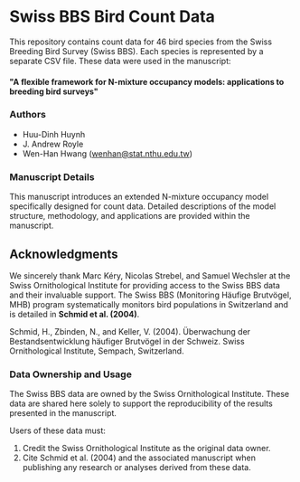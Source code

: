 # Swiss BBS Bird Count Data

This repository contains count data for 46 bird species from the Swiss Breeding Bird Survey (Swiss BBS). Each species is represented by a separate CSV file. These data were used in the manuscript:

#### "A flexible framework for N-mixture occupancy models: applications to breeding bird surveys"

### Authors
+ Huu-Dinh Huynh
+ J. Andrew Royle
+ Wen-Han Hwang (wenhan@stat.nthu.edu.tw)

### Manuscript Details
This manuscript introduces an extended N-mixture occupancy model specifically designed for count data. Detailed descriptions of the model structure, methodology, and applications are provided within the manuscript.

## Acknowledgments
We sincerely thank Marc Kéry, Nicolas Strebel, and Samuel Wechsler at the Swiss Ornithological Institute for providing access to the Swiss BBS data and their invaluable support. The Swiss BBS (Monitoring Häufige Brutvögel, MHB) program systematically monitors bird populations in Switzerland and is detailed in **Schmid et al. (2004)**.

Schmid, H., Zbinden, N., and Keller, V. (2004). Überwachung der Bestandsentwicklung häufiger Brutvögel in der Schweiz. Swiss Ornithological Institute, Sempach, Switzerland.

### Data Ownership and Usage
The Swiss BBS data are owned by the Swiss Ornithological Institute. These data are shared here solely to support the reproducibility of the results presented in the manuscript.

Users of these data must:

1. Credit the Swiss Ornithological Institute as the original data owner.
2. Cite Schmid et al. (2004) and the associated manuscript when publishing any research or analyses derived from these data.
